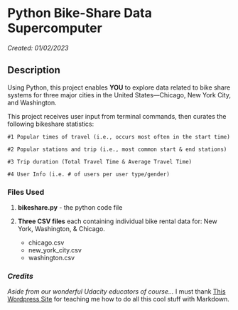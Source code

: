 
# Python Bike-Share Data Supercomputer
*Created: 01/02/2023*

## Description
Using Python, this project enables **YOU** to explore data related to bike share systems for three major cities in the United States—Chicago, New York City, and Washington.

This project receives user input from terminal commands, then curates the following bikeshare statistics:

    #1 Popular times of travel (i.e., occurs most often in the start time)

    #2 Popular stations and trip (i.e., most common start & end stations)

    #3 Trip duration (Total Travel Time & Average Travel Time)

    #4 User Info (i.e. # of users per user type/gender)

### Files Used
1. **bikeshare.py** - the python code file

2. **Three CSV files** each containing individual bike rental data for: New York, Washington, & Chicago.
    * chicago.csv
    * new_york_city.csv
    * washington.csv


### *Credits*
*Aside from our wonderful Udacity educators of course...* I must thank [This Wordpress Site](https://wordpress.com/support/markdown-quick-reference/) for teaching me how to do all this cool stuff with Markdown.
